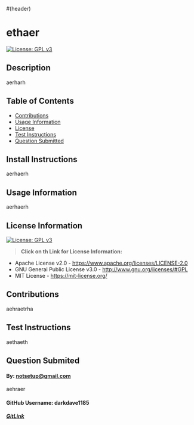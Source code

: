 #(header)
# ethaer
[![License: GPL v3](https://img.shields.io/badge/License-GPL%20v3-blue.svg)](http://www.gnu.org/licenses/gpl-3.0)

## Description
aerharh
## Table of Contents
- [Contributions](#Contributions)
- [Usage Information](#Usage-Information)
- [License](#License-Information)
- [Test Instructions](#Test-Instructions)
- [Question Submitted](#Question-Submited)
## Install Instructions 
aerhaerh
## Usage Information
aerhaerh
## License Information
[![License: GPL v3](https://img.shields.io/badge/License-GPL%20v3-blue.svg)](http://www.gnu.org/licenses/gpl-3.0)
>**Click on th Link for License Information:**
- Apache License v2.0 - https://www.apache.org/licenses/LICENSE-2.0
- GNU General Public License v3.0 - http://www.gnu.org/licenses/#GPL
- MIT License - https://mit-license.org/
## Contributions
aehraetrha
## Test Instructions
aethaeth
## Question Submited
#### By: notsetup@gmail.com
aehraer
#### GitHub Username: darkdave1185
##### [GitLink](https://github.com/darkdave1185)
